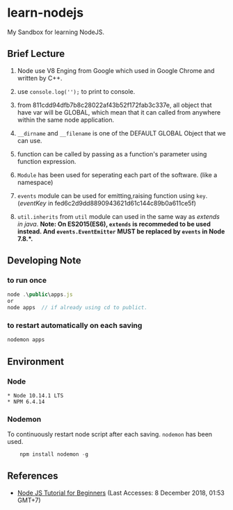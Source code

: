 # learn-nodejs

My Sandbox for learning NodeJS.

## Brief Lecture

1. Node use V8 Enging from Google which used in Google Chrome and written by C++.

2. use `console.log('');` to print to console.

3. from 811cdd94dfb7b8c28022af43b52f172fab3c337e, all object that have var will be GLOBAL, which mean that it can called from anywhere within the same node application.

4. `__dirname` and `__filename` is one of the DEFAULT GLOBAL Object that we can use.

5. function can be called by passing as a function's parameter using function expression.

6. `Module` has been used for seperating each part of the software. (like a namespace)

7. `events` module can be used for emitting,raising function using `key`. (*eventKey* in fed6c2d9dd8890943621d61c144c89b0a611ce5f)

8. `util.inherits` from `util` module can used in the same way as *extends in java*. **Note: On ES2015(ES6), `extends` is recommeded to be used instead. And `events.EventEmitter` MUST be replaced by `events` in Node 7.8.*.**

## Developing Note

### to run once

```javascript
node .\public\apps.js
or
node apps  // if already using cd to publict.
```

### to restart automatically on each saving

```javascript
nodemon apps  
```

## Environment

### Node

    * Node 10.14.1 LTS
    * NPM 6.4.14

### Nodemon

To continuously restart node script after each saving. `nodemon` has been used.

```javascript
    npm install nodemon -g
```

## References

* [Node JS Tutorial for Beginners](https://www.youtube.com/playlist?list=PL4cUxeGkcC9gcy9lrvMJ75z9maRw4byYp) (Last Accesses: 8 December 2018, 01:53 GMT+7)
